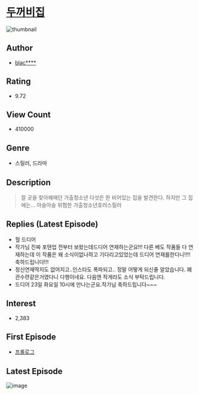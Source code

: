 # [두꺼비집](https://comic.naver.com/bestChallenge/list?titleId=765236)
![thumbnail](https://image-comic.pstatic.net/user_contents_data/challenge_comic/2021/05/28/325046/thumbnail_202x1646deae632_6964_4dce_b63e_0c733cb1a747_00001192.JPEG)

## Author
- [blac****](https://comic.naver.com/artistTitle?id=325046)

## Rating
- 9.72

## View Count
- 410000

## Genre
- 스릴러, 드라마

## Description
> 잘 곳을 찾아헤매던 가출청소년 다섯은 한 비어있는 집을 발견한다. 하지만 그 집에는... 아슬아슬 위험한 가출청소년호러스릴러

## Replies (Latest Episode)
- 헐 드디어
- 작가님 진짜 포텐업 전부터 보왔는데드디어 연재하는군요!!! 다른 베도 작품들 다 연재하는데 이 작품은 왜 소식이없나하고 기다리고있었는데 드디어 연재를한다니!!!! 축하드립니다!!!
- 정신연재딱지도 없어지고..인스타도 폭파되고.. 정말 어떻게 되신줄 알았습니다. 폐관수련같은거였다니 다행이네요. 다음엔 작게라도 소식 부탁드립니다.
- 드디어 23일 화요일 10시에 만나는군요.작가님 축하드립니다~~~

## Interest
- 2,383

## First Episode
- [프롤로그](https://comic.naver.com/bestChallenge/detail?titleId=765236&no=1)

## Latest Episode
![image](https://image-comic.pstatic.net/user_contents_data/challenge_comic/2023/05/18/325046/upload_4051094939300410418.jpeg)
